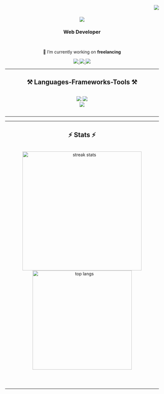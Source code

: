 <img align="right" src="https://visitor-badge.laobi.icu/badge?page_id=Ggogua.Ggogua" />

<h1 align="center">
    <img src="https://readme-typing-svg.herokuapp.com/?font=Righteous&size=35&center=true&vCenter=true&width=500&height=70&duration=4000&lines=Hi+There!+👋;+I'm+Giorgi+Gogua!;" />
</h1>

<h3 align="center">Web Developer</h3>


<br/>

<div align="center">
 
 🔭 I’m currently working on **freelancing**


 </div>
 
<div align="center"> 
  <a href="mailto:giorgiggogua@gmail.com">
    <img src="https://img.shields.io/badge/Gmail-333333?style=for-the-badge&logo=gmail&logoColor=red" />
  </a>
  <a href="https://www.linkedin.com/in/giorgiggogua/" target="_blank">
    <img src="https://img.shields.io/badge/LinkedIn-0077B5?style=for-the-badge&logo=linkedin&logoColor=white" target="_blank" />
  </a>
  <a href="https://github.com/Ggogua" target="_blank">
     <img src="https://img.shields.io/badge/Portfolio-FF5722?style=for-the-badge&logo=todoist&logoColor=white" target="_blank" /> 
  </a>
</div>

 <hr/>
 
<h2 align="center">⚒️ Languages-Frameworks-Tools ⚒️</h2>
<br/>
<div align="center">
    <img src="https://skillicons.dev/icons?i=html,css,javascript,cs,python,nodejs,git,sass,cytoscape" />
    <img src="https://skillicons.dev/icons?i=react,django,figma,vite,github,gitlab,mysql,npm" /><br>
    <img src="https://skillicons.dev/icons?i=selenium,jest,postman,cypress,docker,unreal" />
</div>

<br/>
<hr/>

<hr/>

<h2 align="center">⚡ Stats ⚡</h2>
<br>
<div align=center>
  <img width=390 src="https://github-readme-streak-stats-salesp07.vercel.app/?user=Ggogua&count_private=true&theme=react&border_radius=10" alt="streak stats"/>
  <br/>
   <img width=325 align="center" src="https://github-readme-stats-salesp07.vercel.app/api/top-langs/?username=salesp07&hide=HTML&langs_count=8&layout=compact&theme=react&border_radius=10&size_weight=0.5&count_weight=0.5&exclude_repo=github-readme-stats" alt="top langs"/>
</div>

<br/><br/>

<hr/>

<br/>


